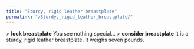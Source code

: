 ```yaml
---
title: "Sturdy, rigid leather breastplate"
permalink: "/Sturdy,_rigid_leather_breastplate/"
---
```


\> **look breastplate**
You see nothing special...
\> **consider breastplate**
It is a sturdy, rigid leather breastplate.
It weighs seven pounds.
